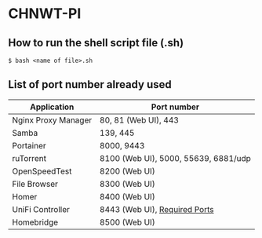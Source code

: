 # CHNWT-PI

## How to run the shell script file (.sh)

```
$ bash <name of file>.sh
```

## List of port number already used

| Application         | Port number                                                                                       |
| ------------------- | ------------------------------------------------------------------------------------------------- |
| Nginx Proxy Manager | 80, 81 (Web UI), 443                                                                              |
| Samba               | 139, 445                                                                                          |
| Portainer           | 8000, 9443                                                                                        |
| ruTorrent           | 8100 (Web UI), 5000, 55639, 6881/udp                                                              |
| OpenSpeedTest       | 8200 (Web UI)                                                                                     |
| File Browser        | 8300 (Web UI)                                                                                     |
| Homer               | 8400 (Web UI)                                                                                     |
| UniFi Controller    | 8443 (Web UI), [Required Ports](https://help.ui.com/hc/en-us/articles/218506997-UniFi-Ports-Used) |
| Homebridge          | 8500 (Web UI)                                                                                     |
